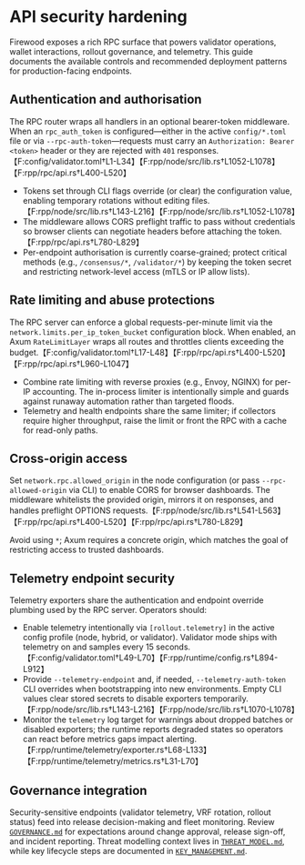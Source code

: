 # API security hardening

Firewood exposes a rich RPC surface that powers validator operations, wallet
interactions, rollout governance, and telemetry. This guide documents the
available controls and recommended deployment patterns for production-facing
endpoints.

## Authentication and authorisation

The RPC router wraps all handlers in an optional bearer-token middleware. When an
`rpc_auth_token` is configured—either in the active `config/*.toml` file or via
`--rpc-auth-token`—requests must carry an `Authorization: Bearer <token>` header
or they are rejected with `401` responses.【F:config/validator.toml†L1-L34】【F:rpp/node/src/lib.rs†L1052-L1078】【F:rpp/rpc/api.rs†L400-L520】

- Tokens set through CLI flags override (or clear) the configuration value,
  enabling temporary rotations without editing files.【F:rpp/node/src/lib.rs†L143-L216】【F:rpp/node/src/lib.rs†L1052-L1078】
- The middleware allows CORS preflight traffic to pass without credentials so
  browser clients can negotiate headers before attaching the token.【F:rpp/rpc/api.rs†L780-L829】
- Per-endpoint authorisation is currently coarse-grained; protect critical
  methods (e.g., `/consensus/*`, `/validator/*`) by keeping the token secret and
  restricting network-level access (mTLS or IP allow lists).

## Rate limiting and abuse protections

The RPC server can enforce a global requests-per-minute limit via the
`network.limits.per_ip_token_bucket` configuration block. When enabled, an Axum
`RateLimitLayer` wraps all routes and throttles clients exceeding the budget.【F:config/validator.toml†L17-L48】【F:rpp/rpc/api.rs†L400-L520】【F:rpp/rpc/api.rs†L960-L1047】

- Combine rate limiting with reverse proxies (e.g., Envoy, NGINX) for per-IP
  accounting. The in-process limiter is intentionally simple and guards against
  runaway automation rather than targeted floods.
- Telemetry and health endpoints share the same limiter; if collectors require
  higher throughput, raise the limit or front the RPC with a cache for read-only
  paths.

## Cross-origin access

Set `network.rpc.allowed_origin` in the node configuration (or pass `--rpc-allowed-origin`
via CLI) to enable CORS for browser dashboards. The middleware whitelists the
provided origin, mirrors it on responses, and handles preflight OPTIONS
requests.【F:rpp/node/src/lib.rs†L541-L563】【F:rpp/rpc/api.rs†L400-L520】【F:rpp/rpc/api.rs†L780-L829】

Avoid using `*`; Axum requires a concrete origin, which matches the goal of
restricting access to trusted dashboards.

## Telemetry endpoint security

Telemetry exporters share the authentication and endpoint override plumbing used
by the RPC server. Operators should:

- Enable telemetry intentionally via `[rollout.telemetry]` in the active config
  profile (node, hybrid, or validator). Validator mode ships with telemetry on
  and samples every 15 seconds.【F:config/validator.toml†L49-L70】【F:rpp/runtime/config.rs†L894-L912】
- Provide `--telemetry-endpoint` and, if needed, `--telemetry-auth-token` CLI
  overrides when bootstrapping into new environments. Empty CLI values clear
  stored secrets to disable exporters temporarily.【F:rpp/node/src/lib.rs†L143-L216】【F:rpp/node/src/lib.rs†L1070-L1078】
- Monitor the `telemetry` log target for warnings about dropped batches or
  disabled exporters; the runtime reports degraded states so operators can react
  before metrics gaps impact alerting.【F:rpp/runtime/telemetry/exporter.rs†L68-L133】【F:rpp/runtime/telemetry/metrics.rs†L31-L70】

## Governance integration

Security-sensitive endpoints (validator telemetry, VRF rotation, rollout status)
feed into release decision-making and fleet monitoring. Review
[`GOVERNANCE.md`](GOVERNANCE.md) for expectations around change approval, release
sign-off, and incident reporting. Threat modelling context lives in
[`THREAT_MODEL.md`](THREAT_MODEL.md), while key lifecycle steps are documented in
[`KEY_MANAGEMENT.md`](KEY_MANAGEMENT.md).
